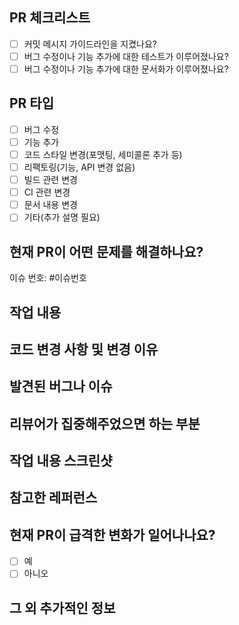 ## PR 체크리스트

- [ ] 커밋 메시지 가이드라인을 지켰나요?
- [ ] 버그 수정이나 기능 추가에 대한 테스트가 이루어졌나요?
- [ ] 버그 수정이나 기능 추가에 대한 문서화가 이루어졌나요?

## PR 타입

- [ ] 버그 수정
- [ ] 기능 추가
- [ ] 코드 스타일 변경(포맷팅, 세미콜론 추가 등)
- [ ] 리팩토링(기능, API 변경 없음)
- [ ] 빌드 관련 변경
- [ ] CI 관련 변경
- [ ] 문서 내용 변경
- [ ] 기타(추가 설명 필요)

## 현재 PR이 어떤 문제를 해결하나요?

이슈 번호: #이슈번호

## 작업 내용

## 코드 변경 사항 및 변경 이유

## 발견된 버그나 이슈

## 리뷰어가 집중해주었으면 하는 부분

## 작업 내용 스크린샷

## 참고한 레퍼런스

## 현재 PR이 급격한 변화가 일어나나요?

- [ ] 예
- [ ] 아니오

## 그 외 추가적인 정보
